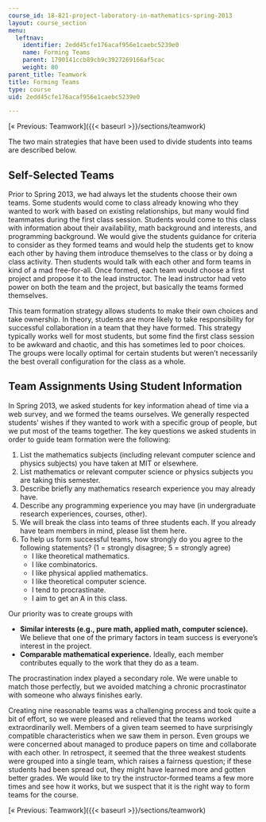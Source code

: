 ```yaml
---
course_id: 18-821-project-laboratory-in-mathematics-spring-2013
layout: course_section
menu:
  leftnav:
    identifier: 2edd45cfe176acaf956e1caebc5239e0
    name: Forming Teams
    parent: 1790141ccb89cb9c3927269166af5cac
    weight: 80
parent_title: Teamwork
title: Forming Teams
type: course
uid: 2edd45cfe176acaf956e1caebc5239e0

---
```


[« Previous: Teamwork]({{< baseurl >}}/sections/teamwork)

The two main strategies that have been used to divide students into teams are described below.

Self-Selected Teams
-------------------

Prior to Spring 2013, we had always let the students choose their own teams. Some students would come to class already knowing who they wanted to work with based on existing relationships, but many would find teammates during the first class session. Students would come to this class with information about their availability, math background and interests, and programming background. We would give the students guidance for criteria to consider as they formed teams and would help the students get to know each other by having them introduce themselves to the class or by doing a class activity. Then students would talk with each other and form teams in kind of a mad free-for-all. Once formed, each team would choose a first project and propose it to the lead instructor. The lead instructor had veto power on both the team and the project, but basically the teams formed themselves.

This team formation strategy allows students to make their own choices and take ownership. In theory, students are more likely to take responsibility for successful collaboration in a team that they have formed. This strategy typically works well for most students, but some find the first class session to be awkward and chaotic, and this has sometimes led to poor choices. The groups were locally optimal for certain students but weren’t necessarily the best overall configuration for the class as a whole.

Team Assignments Using Student Information
------------------------------------------

In Spring 2013, we asked students for key information ahead of time via a web survey, and we formed the teams ourselves. We generally respected students' wishes if they wanted to work with a specific group of people, but we put most of the teams together. The key questions we asked students in order to guide team formation were the following:

1.  List the mathematics subjects (including relevant computer science and physics subjects) you have taken at MIT or elsewhere.
2.  List mathematics or relevant computer science or physics subjects you are taking this semester.
3.  Describe briefly any mathematics research experience you may already have.
4.  Describe any programming experience you may have (in undergraduate research experiences, courses, other).
5.  We will break the class into teams of three students each. If you already have team members in mind, please list them here.
6.  To help us form successful teams, how strongly do you agree to the following statements? (1 = strongly disagree; 5 = strongly agree)
    *   I like theoretical mathematics.
    *   I like combinatorics.
    *   I like physical applied mathematics.
    *   I like theoretical computer science.
    *   I tend to procrastinate.
    *   I aim to get an A in this class.

Our priority was to create groups with

*   **Similar interests (e.g., pure math, applied math, computer science).** We believe that one of the primary factors in team success is everyone’s interest in the project.
*   **Comparable mathematical experience.** Ideally, each member contributes equally to the work that they do as a team.

The procrastination index played a secondary role. We were unable to match those perfectly, but we avoided matching a chronic procrastinator with someone who always finishes early.

Creating nine reasonable teams was a challenging process and took quite a bit of effort, so we were pleased and relieved that the teams worked extraordinarily well. Members of a given team seemed to have surprisingly compatible characteristics when we saw them in person. Even groups we were concerned about managed to produce papers on time and collaborate with each other. In retrospect, it seemed that the three weakest students were grouped into a single team, which raises a fairness question; if these students had been spread out, they might have learned more and gotten better grades. We would like to try the instructor-formed teams a few more times and see how it works, but we suspect that it is the right way to form teams for the course.

[« Previous: Teamwork]({{< baseurl >}}/sections/teamwork)